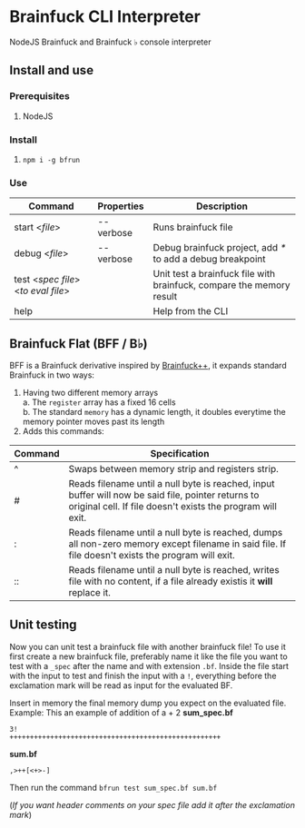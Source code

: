 # Brainfuck CLI Interpreter
NodeJS Brainfuck and Brainfuck ♭ console interpreter

## Install and use
### Prerequisites
1. NodeJS
### Install
1. `npm i -g bfrun`
### Use
| Command       | Properties | Description         |
|---------------|------------|---------------------|
| start <_file_>| --verbose  | Runs brainfuck file |
| debug <_file_>| --verbose  | Debug brainfuck project, add _*_ to add a debug breakpoint |
| test <_spec file_> <_to eval file_>| | Unit test a brainfuck file with brainfuck, compare the memory result |
| help          |            | Help from the CLI |

## Brainfuck Flat (BFF / B♭)
BFF is a Brainfuck derivative inspired by [Brainfuck++](http://www.jitunleashed.com/bf/spec.txt), it expands standard Brainfuck in two ways: 
1. Having two different memory arrays  
  a. The `register` array has a fixed 16 cells   
  b. The standard `memory` has a dynamic length, it doubles everytime the memory pointer moves past its length
2. Adds this commands:

  
| Command | Specification            |
|---------|--------------------------|
| ^       | Swaps between memory strip and registers strip. |
| #       | Reads filename until a null byte is reached, input buffer will now be said file, pointer returns to original cell. If file doesn't exists the program will exit. |
| :       | Reads filename until a null byte is reached, dumps all non-zero memory except filename in said file. If file doesn't exists the program will exit. |
| ::      | Reads filename until a null byte is reached, writes file with no content, if a file already existis it **will** replace it. |

## Unit testing
Now you can unit test a brainfuck file with another brainfuck file!
To use it first create a new brainfuck file, preferably name it like the file you want to test with a `_spec` after the name and with extension `.bf`. 
Inside the file start with the input to test and finish the input with a `!`, everything before the exclamation mark will be read as input for the evaluated BF.

Insert in memory the final memory dump you expect on the evaluated file.
Example:
This an example of addition of a + 2
**sum_spec.bf**
```brainfuck
3!
++++++++++++++++++++++++++++++++++++++++++++++++++++
```
**sum.bf**
```brainfuck
,>++[<+>-]
```
Then run the command `bfrun test sum_spec.bf sum.bf`

(_If you want header comments on your spec file add it after the exclamation mark_)